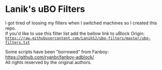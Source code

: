 # Lanik's uBO Filters

I got tired of loosing my filters when I switched machines so I created this repo.<br>
If you'd like to use this filter list add the bellow link to uBlock Origin:<br>
<code>https://raw.githubusercontent.com/LanikSJ/ubo-filters/master/ubo-filters.txt</code><br>

Some scripts have been "borrowed" from Fanboy: https://github.com/ryanbr/fanboy-adblock/<br>
All rights reserved by the original authors.
